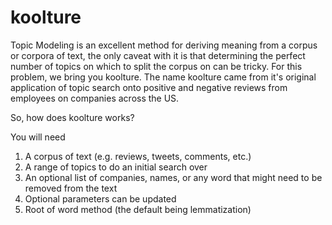 # koolture


Topic Modeling is an excellent method for deriving meaning from a corpus or corpora of text, the only caveat with it is that determining the perfect number of topics on which to split the corpus on can be tricky. For this problem, we bring you koolture. The name koolture came from it's original application of topic search onto positive and negative reviews from employees on companies across the US.

So, how does koolture works?

You will need
1. A corpus of text (e.g. reviews, tweets, comments, etc.)
2. A range of topics to do an initial search over
3. An optional list of companies, names, or any word that might need to be removed from the text
4. Optional parameters can be updated
5. Root of word method (the default being lemmatization)